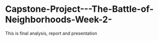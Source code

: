 # Capstone-Project---The-Battle-of-Neighborhoods-Week-2-
This is final analysis, report and presentation

